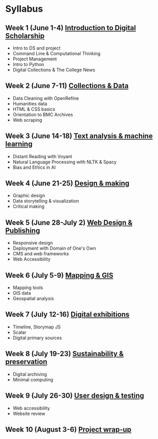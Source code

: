 # Syllabus

## Week 1 (June 1-4) [Introduction to Digital Scholarship](weeks/01-intro.md)

- Intro to DS and project
- Command Line & Computational Thinking
- Project Management
- Intro to Python
- Digital Collections & The College News

## Week 2 (June 7-11) [Collections & Data](weeks/02-data.md)

- Data Cleaning with OpenRefine
- Humanities data
- HTML & CSS basics
- Orientation to BMC Archives
- Web scraping

## Week 3 (June 14-18) [Text analysis & machine learning](weeks/03-text.md)

- Distant Reading with Voyant
- Natural Language Processing with NLTK & Spacy
- Bias and Ethics in AI

## Week 4 (June 21-25) [Design & making](weeks/04-design.md)
- Graphic design
- Data storytelling & visualization
- Critical making

## Week 5 (June 28-July 2) [Web Design & Publishing](weeks/05-web.md)
- Responsive design
- Deployment with Domain of One's Own
- CMS and web frameworks
- Web Accessibility

## Week 6 (July 5-9) [Mapping & GIS](weeks/06-maps.md)
- Mapping tools
- GIS data
- Geospatial analysis

## Week 7 (July 12-16) [Digital exhibitions](weeks/07-exhibits.md)
- Timeline, Storymap JS
- Scalar
- Digital primary sources

## Week 8 (July 19-23) [Sustainability & preservation](weeks/08-sustain.md)
- Digital archiving
- Minimal computing

## Week 9 (July 26-30) [User design & testing](weeks/09-testing.md)
- Web accessibility
- Website review

## Week 10 (August 3-6) [Project wrap-up](weeks/10-end.md)
